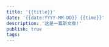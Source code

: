 ```yaml
---
title: '{{title}}'
date: '{{date:YYYY-MM-DD}} {{time}}'
description: '这是一篇新文章!'
publish: true
tags: 
---
```

